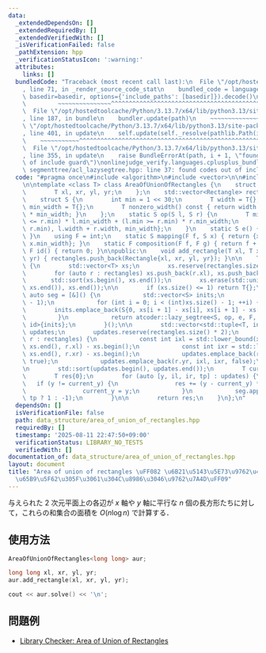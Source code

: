 ```yaml
---
data:
  _extendedDependsOn: []
  _extendedRequiredBy: []
  _extendedVerifiedWith: []
  _isVerificationFailed: false
  _pathExtension: hpp
  _verificationStatusIcon: ':warning:'
  attributes:
    links: []
  bundledCode: "Traceback (most recent call last):\n  File \"/opt/hostedtoolcache/Python/3.13.7/x64/lib/python3.13/site-packages/onlinejudge_verify/documentation/build.py\"\
    , line 71, in _render_source_code_stat\n    bundled_code = language.bundle(stat.path,\
    \ basedir=basedir, options={'include_paths': [basedir]}).decode()\n          \
    \         ~~~~~~~~~~~~~~~^^^^^^^^^^^^^^^^^^^^^^^^^^^^^^^^^^^^^^^^^^^^^^^^^^^^^^^^^^^^^^^^^^\n\
    \  File \"/opt/hostedtoolcache/Python/3.13.7/x64/lib/python3.13/site-packages/onlinejudge_verify/languages/cplusplus.py\"\
    , line 187, in bundle\n    bundler.update(path)\n    ~~~~~~~~~~~~~~^^^^^^\n  File\
    \ \"/opt/hostedtoolcache/Python/3.13.7/x64/lib/python3.13/site-packages/onlinejudge_verify/languages/cplusplus_bundle.py\"\
    , line 401, in update\n    self.update(self._resolve(pathlib.Path(included), included_from=path))\n\
    \    ~~~~~~~~~~~^^^^^^^^^^^^^^^^^^^^^^^^^^^^^^^^^^^^^^^^^^^^^^^^^^^^^^^^^^^\n\
    \  File \"/opt/hostedtoolcache/Python/3.13.7/x64/lib/python3.13/site-packages/onlinejudge_verify/languages/cplusplus_bundle.py\"\
    , line 355, in update\n    raise BundleErrorAt(path, i + 1, \"found codes out\
    \ of include guard\")\nonlinejudge_verify.languages.cplusplus_bundle.BundleErrorAt:\
    \ segmenttree/acl_lazysegtree.hpp: line 37: found codes out of include guard\n"
  code: "#pragma once\n#include <algorithm>\n#include <vector>\n\n#include \"segmenttree/acl_lazysegtree.hpp\"\
    \n\ntemplate <class T> class AreaOfUnionOfRectangles {\n    struct Rectangle {\n\
    \        T xl, xr, yl, yr;\n    };\n    std::vector<Rectangle> rectangles;\n\n\
    \    struct S {\n        int min = 1 << 30;\n        T width = T{};\n        T\
    \ min_width = T{};\n        T nonzero_width() const { return width - (min == 0)\
    \ * min_width; }\n    };\n    static S op(S l, S r) {\n        T min_width = (l.min\
    \ <= r.min) * l.min_width + (l.min >= r.min) * r.min_width;\n        return {std::min(l.min,\
    \ r.min), l.width + r.width, min_width};\n    }\n    static S e() { return S{};\
    \ }\n    using F = int;\n    static S mapping(F f, S x) { return {x.min + f, x.width,\
    \ x.min_width}; }\n    static F composition(F f, F g) { return f + g; }\n    static\
    \ F id() { return 0; }\n\npublic:\n    void add_rectangle(T xl, T xr, T yl, T\
    \ yr) { rectangles.push_back(Rectangle{xl, xr, yl, yr}); }\n\n    T solve() const\
    \ {\n        std::vector<T> xs;\n        xs.reserve(rectangles.size() * 2);\n\
    \        for (auto r : rectangles) xs.push_back(r.xl), xs.push_back(r.xr);\n \
    \       std::sort(xs.begin(), xs.end());\n        xs.erase(std::unique(xs.begin(),\
    \ xs.end()), xs.end());\n\n        if (xs.size() <= 1) return T{};\n\n       \
    \ auto seg = [&]() {\n            std::vector<S> inits;\n            inits.reserve((int)xs.size()\
    \ - 1);\n            for (int i = 0; i < (int)xs.size() - 1; ++i) {\n        \
    \        inits.emplace_back(S{0, xs[i + 1] - xs[i], xs[i + 1] - xs[i]});\n   \
    \         }\n            return atcoder::lazy_segtree<S, op, e, F, mapping, composition,\
    \ id>{inits};\n        }();\n\n        std::vector<std::tuple<T, int, int, bool>>\
    \ updates;\n        updates.reserve(rectangles.size() * 2);\n        for (auto\
    \ r : rectangles) {\n            const int ixl = std::lower_bound(xs.begin(),\
    \ xs.end(), r.xl) - xs.begin();\n            const int ixr = std::lower_bound(xs.begin(),\
    \ xs.end(), r.xr) - xs.begin();\n            updates.emplace_back(r.yl, ixl, ixr,\
    \ true);\n            updates.emplace_back(r.yr, ixl, ixr, false);\n        }\n\
    \n        std::sort(updates.begin(), updates.end());\n        T current_y = std::get<0>(updates.front());\n\
    \        T res{0};\n        for (auto [y, il, ir, tp] : updates) {\n         \
    \   if (y != current_y) {\n                res += (y - current_y) * seg.all_prod().nonzero_width();\n\
    \                current_y = y;\n            }\n            seg.apply(il, ir,\
    \ tp ? 1 : -1);\n        }\n\n        return res;\n    }\n};\n"
  dependsOn: []
  isVerificationFile: false
  path: data_structure/area_of_union_of_rectangles.hpp
  requiredBy: []
  timestamp: '2025-08-11 22:47:50+09:00'
  verificationStatus: LIBRARY_NO_TESTS
  verifiedWith: []
documentation_of: data_structure/area_of_union_of_rectangles.hpp
layout: document
title: "Area of union of rectangles \uFF082 \u6B21\u5143\u5E73\u9762\u4E0A\u306E\u9577\
  \u65B9\u5F62\u305F\u3061\u304C\u8986\u3046\u9762\u7A4D\uFF09"
---
```


与えられた 2 次元平面上の各辺が $x$ 軸や $y$ 軸に平行な $n$ 個の長方形たちに対して，これらの和集合の面積を $O(n \log n)$ で計算する．

## 使用方法

```cpp
AreaOfUnionOfRectangles<long long> aur;

long long xl, xr, yl, yr;
aur.add_rectangle(xl, xr, yl, yr);

cout << aur.solve() << '\n';
```

## 問題例

- [Library Checker: Area of Union of Rectangles](https://judge.yosupo.jp/problem/area_of_union_of_rectangles)
